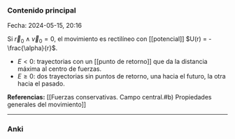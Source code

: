 ### Contenido principal

Fecha: 2024-05-15, 20:16

Si $\vec{r}_0 \wedge \vec{v}_0 = 0$, el movimiento es rectilíneo con [[potencial]] $U(r) = -\frac{\alpha}{r}$.

- $E < 0$: trayectorias con un [[punto de retorno]] que da la distancia máxima al centro de fuerzas.
- $E \geq 0$: dos trayectorias sin puntos de retorno, una hacia el futuro, la otra hacia el pasado.

**Referencias:** [[Fuerzas conservativas. Campo central.#b) Propiedades generales del movimiento]]

---
### Anki
